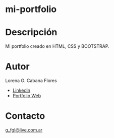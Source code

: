 # mi-portfolio

# Descripción
Mi portfolio creado en HTML, CSS y BOOTSTRAP. 

# Autor
Lorena G. Cabana Flores

* [Linkedin](https://www.linkedin.com/in/loregcf/)
* [Portfolio Web]()

# Contacto
g_fgl@live.com.ar
